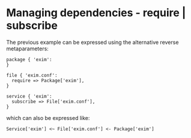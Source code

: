      
     
           
       
<h1>Managing dependencies - require | subscribe</h1>
       
                            
<p>The previous example can be expressed using the alternative reverse metaparameters:</p> 
<pre class=" code"><code><span class="java_keyword">package</span><span class="java_plain">&nbsp;</span><span class="java_separator">{</span><span class="java_plain">&nbsp;</span><span class="java_literal">'exim'</span><span class="java_operator">:</span><span class="java_plain"></span>
<span class="java_separator">}</span><span class="java_plain"></span>
<span class="java_plain"></span>
<span class="java_plain">file&nbsp;</span><span class="java_separator">{</span><span class="java_plain">&nbsp;</span><span class="java_literal">'exim.conf'</span><span class="java_operator">:</span><span class="java_plain"></span>
<span class="java_plain">&nbsp;&nbsp;require&nbsp;</span><span class="java_operator">=&gt;</span><span class="java_plain">&nbsp;</span><span class="java_type">Package</span><span class="java_separator">[</span><span class="java_literal">'exim'</span><span class="java_separator">],</span><span class="java_plain"></span>
<span class="java_separator">}</span><span class="java_plain"></span>
<span class="java_plain"></span>
<span class="java_plain">service&nbsp;</span><span class="java_separator">{</span><span class="java_plain">&nbsp;</span><span class="java_literal">'exim'</span><span class="java_operator">:</span><span class="java_plain"></span>
<span class="java_plain">&nbsp;&nbsp;subscribe&nbsp;</span><span class="java_operator">=&gt;</span><span class="java_plain">&nbsp;</span><span class="java_type">File</span><span class="java_separator">[</span><span class="java_literal">'exim.conf'</span><span class="java_separator">],</span><span class="java_plain"></span>
<span class="java_separator">}</span><span class="java_plain"></span></code></pre>
<p>which can also be expressed like:</p> 
<pre class=" code"><code><span class="java_type">Service</span><span class="java_separator">[</span><span class="java_literal">'exim'</span><span class="java_separator">]</span><span class="java_plain">&nbsp;</span><span class="java_operator">&lt;~</span><span class="java_plain">&nbsp;</span><span class="java_type">File</span><span class="java_separator">[</span><span class="java_literal">'exim.conf'</span><span class="java_separator">]</span><span class="java_plain">&nbsp;</span><span class="java_operator">&lt;-</span><span class="java_plain">&nbsp;</span><span class="java_type">Package</span><span class="java_separator">[</span><span class="java_literal">'exim'</span><span class="java_separator">]</span><span class="java_plain"></span></code></pre>
  
     
